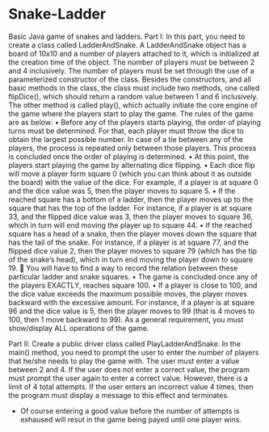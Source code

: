 # Snake-Ladder
Basic Java game of snakes and ladders.
Part I:
In this part, you need to create a class called LadderAndSnake. A LadderAndSnake object has a
board of 10x10 and a number of players attached to it, which is initialized at the creation time of
the object. The number of players must be between 2 and 4 inclusively. The number of players
must be set through the use of a parameterized constructor of the class. 
Besides the constructors, and all basic methods in the class, the class must include two methods,
one called flipDice(), which should return a random value between 1 and 6 inclusively. The other
method is called play(), which actually initiate the core engine of the game where the players
start to play the game. The rules of the game are as below:
• Before any of the players starts playing, the order of playing turns must be determined.
For that, each player must throw the dice to obtain the largest possible number. In case of
a tie between any of the players, the process is repeated only between those players. This
process is concluded once the order of playing is determined.
• At this point, the players start playing the game by alternating dice flipping.
• Each dice flip will move a player form square 0 (which you can think about it as outside
the board) with the value of the dice. For example, if a player is at square 0 and the dice
value was 5, then the player moves to square 5.
• If the reached square has a bottom of a ladder, then the player moves up to the square that
has the top of the ladder. For instance, if a player is at square 33, and the flipped dice
value was 3, then the player moves to square 36, which in turn will end moving the
player up to square 44.
• If the reached square has a head of a snake, then the player moves down the square that
has the tail of the snake. For instance, if a player is at square 77, and the flipped dice
value 2, then the player moves to square 79 (which has the tip of the snake’s head), which
in turn end moving the player down to square 19.
 You will have to find a way to record the relation between these particular ladder and
snake squares.
• The game is concluded once any of the players EXACTLY, reaches square 100.
• If a player is close to 100, and the dice value exceeds the maximum possible moves, the
player moves backward with the excessive amount. For instance, if a player is at square
96 and the dice value is 5, then the player moves to 99 (that is 4 moves to 100, then 1
move backward to 99). 
As a general requirement, you must show/display ALL operations of the game. 

Part II:
Create a public driver class called PlayLadderAndSnake. In the main() method, you need to prompt the
user to enter the number of players that he/she needs to play the game with. The user must enter a value
between 2 and 4. If the user does not enter a correct value, the program must prompt the user again to
enter a correct value. However, there is a limit of 4 total attempts. If the user enters an incorrect value 4
times, then the program must display a message to this effect and terminates. 
- Of course entering a good value before the number of attempts is exhaused will resut in the game
being payed until one player wins. 
